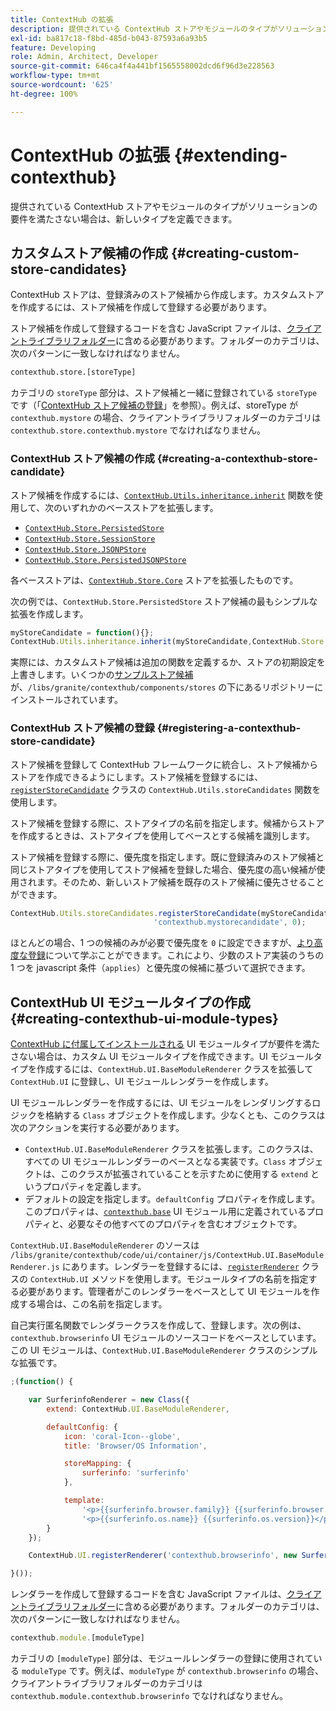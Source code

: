 ```yaml
---
title: ContextHub の拡張
description: 提供されている ContextHub ストアやモジュールのタイプがソリューションの要件を満たさない場合は、新しいタイプを定義できます。
exl-id: ba817c18-f8bd-485d-b043-87593a6a93b5
feature: Developing
role: Admin, Architect, Developer
source-git-commit: 646ca4f4a441bf1565558002dcd6f96d3e228563
workflow-type: tm+mt
source-wordcount: '625'
ht-degree: 100%

---
```


# ContextHub の拡張 {#extending-contexthub}

提供されている ContextHub ストアやモジュールのタイプがソリューションの要件を満たさない場合は、新しいタイプを定義できます。

## カスタムストア候補の作成 {#creating-custom-store-candidates}

ContextHub ストアは、登録済みのストア候補から作成します。カスタムストアを作成するには、ストア候補を作成して登録する必要があります。

ストア候補を作成して登録するコードを含む JavaScript ファイルは、[クライアントライブラリフォルダー](/help/implementing/developing/introduction/clientlibs.md)に含める必要があります。フォルダーのカテゴリは、次のパターンに一致しなければなりません。

```xml
contexthub.store.[storeType]
```

カテゴリの `storeType` 部分は、ストア候補と一緒に登録されている `storeType` です（「[ContextHub ストア候補の登録](#registering-a-contexthub-store-candidate)」を参照）。例えば、storeType が `contexthub.mystore` の場合、クライアントライブラリフォルダーのカテゴリは `contexthub.store.contexthub.mystore` でなければなりません。

### ContextHub ストア候補の作成 {#creating-a-contexthub-store-candidate}

ストア候補を作成するには、[`ContextHub.Utils.inheritance.inherit`](contexthub-api.md#inherit-child-parent) 関数を使用して、次のいずれかのベースストアを拡張します。

* [`ContextHub.Store.PersistedStore`](contexthub-api.md#contexthub-store-persistedstore)
* [`ContextHub.Store.SessionStore`](contexthub-api.md#contexthub-store-sessionstore)
* [`ContextHub.Store.JSONPStore`](contexthub-api.md#contexthub-store-jsonpstore)
* [`ContextHub.Store.PersistedJSONPStore`](contexthub-api.md#contexthub-store-persistedjsonpstore)

各ベースストアは、[`ContextHub.Store.Core`](contexthub-api.md#contexthub-store-core) ストアを拡張したものです。

次の例では、`ContextHub.Store.PersistedStore` ストア候補の最もシンプルな拡張を作成します。

```javascript
myStoreCandidate = function(){};
ContextHub.Utils.inheritance.inherit(myStoreCandidate,ContextHub.Store.PersistedStore);
```

実際には、カスタムストア候補は追加の関数を定義するか、ストアの初期設定を上書きします。いくつかの[サンプルストア候補](sample-stores.md)が、`/libs/granite/contexthub/components/stores` の下にあるリポジトリーにインストールされています。

### ContextHub ストア候補の登録 {#registering-a-contexthub-store-candidate}

ストア候補を登録して ContextHub フレームワークに統合し、ストア候補からストアを作成できるようにします。ストア候補を登録するには、[`registerStoreCandidate`](contexthub-api.md#registerstorecandidate-store-storetype-priority-applies) クラスの `ContextHub.Utils.storeCandidates` 関数を使用します。

ストア候補を登録する際に、ストアタイプの名前を指定します。候補からストアを作成するときは、ストアタイプを使用してベースとする候補を識別します。

ストア候補を登録する際に、優先度を指定します。既に登録済みのストア候補と同じストアタイプを使用してストア候補を登録した場合、優先度の高い候補が使用されます。そのため、新しいストア候補を既存のストア候補に優先させることができます。

```javascript
ContextHub.Utils.storeCandidates.registerStoreCandidate(myStoreCandidate,
                                'contexthub.mystorecandidate', 0);
```

ほとんどの場合、1 つの候補のみが必要で優先度を `0` に設定できますが、[より高度な登録](contexthub-api.md#registerstorecandidate-store-storetype-priority-applies)について学ぶことができます。これにより、少数のストア実装のうちの 1 つを javascript 条件（`applies`）と優先度の候補に基づいて選択できます。

## ContextHub UI モジュールタイプの作成 {#creating-contexthub-ui-module-types}

[ContextHub に付属してインストールされる](sample-modules.md) UI モジュールタイプが要件を満たさない場合は、カスタム UI モジュールタイプを作成できます。UI モジュールタイプを作成するには、`ContextHub.UI.BaseModuleRenderer` クラスを拡張して `ContextHub.UI` に登録し、UI モジュールレンダラーを作成します。

UI モジュールレンダラーを作成するには、UI モジュールをレンダリングするロジックを格納する `Class` オブジェクトを作成します。少なくとも、このクラスは次のアクションを実行する必要があります。

* `ContextHub.UI.BaseModuleRenderer` クラスを拡張します。このクラスは、すべての UI モジュールレンダラーのベースとなる実装です。`Class` オブジェクトは、このクラスが拡張されていることを示すために使用する `extend` というプロパティを定義します。
* デフォルトの設定を指定します。`defaultConfig` プロパティを作成します。このプロパティは、[`contexthub.base`](sample-modules.md#contexthub-base-ui-module-type) UI モジュール用に定義されているプロパティと、必要なその他すべてのプロパティを含むオブジェクトです。

`ContextHub.UI.BaseModuleRenderer` のソースは `/libs/granite/contexthub/code/ui/container/js/ContextHub.UI.BaseModuleRenderer.js` にあります。レンダラーを登録するには、[`registerRenderer`](contexthub-api.md#registerrenderer-moduletype-renderer-dontrender) クラスの `ContextHub.UI` メソッドを使用します。モジュールタイプの名前を指定する必要があります。管理者がこのレンダラーをベースとして UI モジュールを作成する場合は、この名前を指定します。

自己実行匿名関数でレンダラークラスを作成して、登録します。次の例は、`contexthub.browserinfo` UI モジュールのソースコードをベースとしています。この UI モジュールは、`ContextHub.UI.BaseModuleRenderer` クラスのシンプルな拡張です。

```javascript
;(function() {

    var SurferinfoRenderer = new Class({
        extend: ContextHub.UI.BaseModuleRenderer,

        defaultConfig: {
            icon: 'coral-Icon--globe',
            title: 'Browser/OS Information',

            storeMapping: {
                surferinfo: 'surferinfo'
            },

            template:
                '<p>{{surferinfo.browser.family}} {{surferinfo.browser.version}}</p>' +
                '<p>{{surferinfo.os.name}} {{surferinfo.os.version}}</p>'
        }
    });

    ContextHub.UI.registerRenderer('contexthub.browserinfo', new SurferinfoRenderer());

}());
```

レンダラーを作成して登録するコードを含む JavaScript ファイルは、[クライアントライブラリフォルダー](/help/implementing/developing/introduction/clientlibs.md)に含める必要があります。フォルダーのカテゴリは、次のパターンに一致しなければなりません。

```javascript
contexthub.module.[moduleType]
```

カテゴリの `[moduleType]` 部分は、モジュールレンダラーの登録に使用されている `moduleType` です。例えば、`moduleType` が `contexthub.browserinfo` の場合、クライアントライブラリフォルダーのカテゴリは `contexthub.module.contexthub.browserinfo` でなければなりません。
